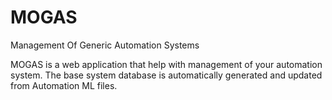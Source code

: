 # MOGAS
Management Of Generic Automation Systems

MOGAS is a web application that help with management of your automation system.
The base system database is automatically generated and updated from Automation ML files. 
